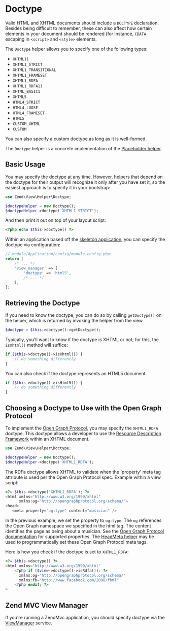 # Doctype

Valid HTML and XHTML documents should include a `DOCTYPE` declaration. Besides being difficult
to remember, these can also affect how certain elements in your document should be rendered (for
instance, `CDATA` escaping in `<script>` and `<style>` elements.

The `Doctype` helper allows you to specify one of the following types:

- `XHTML11`
- `XHTML1_STRICT`
- `XHTML1_TRANSITIONAL`
- `XHTML1_FRAMESET`
- `XHTML1_RDFA`
- `XHTML1_RDFA11`
- `XHTML_BASIC1`
- `XHTML5`
- `HTML4_STRICT`
- `HTML4_LOOSE`
- `HTML4_FRAMESET`
- `HTML5`
- `CUSTOM_XHTML`
- `CUSTOM`

You can also specify a custom doctype as long as it is well-formed.

The `Doctype` helper is a concrete implementation of the
[Placeholder helper](placeholder.md).

## Basic Usage

You may specify the doctype at any time. However, helpers that depend on the
doctype for their output will recognize it only after you have set it, so the
easiest approach is to specify it in your bootstrap:

```php
use Zend\View\Helper\Doctype;

$doctypeHelper = new Doctype();
$doctypeHelper->doctype('XHTML1_STRICT');
```

And then print it out on top of your layout script:

```php
<?php echo $this->doctype() ?>
```

Within an application based off the [skeleton application](https://github.com/zendframework/ZendSkeletonApplication),
you can specify the doctype via configuration:

```php
// module/Application/config/module.config.php:
return [
    /* ... */
    'view_manager' => [
        'doctype' => 'html5',
        /* ... */
    ],
];
```

## Retrieving the Doctype

If you need to know the doctype, you can do so by calling `getDoctype()` on the
helper, which is returned by invoking the helper from the view.

```php
$doctype = $this->doctype()->getDoctype();
```

Typically, you'll want to know if the doctype is XHTML or not; for this, the
`isXhtml()` method will suffice:

```php
if ($this->doctype()->isXhtml()) {
    // do something differently
}
```

You can also check if the doctype represents an HTML5 document.

```php
if ($this->doctype()->isHtml5()) {
    // do something differently
}
```

## Choosing a Doctype to Use with the Open Graph Protocol

To implement the [Open Graph Protocol](http://opengraphprotocol.org/), you may
specify the `XHTML1_RDFA` doctype. This doctype allows a developer to use the
[Resource Description Framework](http://www.w3.org/TR/xhtml-rdfa-primer/) within
an XHTML document.

```php
use Zend\View\Helper\Doctype;

$doctypeHelper = new Doctype();
$doctypeHelper->doctype('XHTML1_RDFA');
```

The RDFa doctype allows XHTML to validate when the 'property' meta tag attribute
is used per the Open Graph Protocol spec. Example within a view script:

```php
<?= $this->doctype('XHTML1_RDFA'); ?>
<html xmlns="http://www.w3.org/1999/xhtml"
      xmlns:og="http://opengraphprotocol.org/schema/">
<head>
   <meta property="og:type" content="musician" />
```

In the previous example, we set the property to `og:type`. The `og` references
the Open Graph namespace we specified in the html tag. The content identifies
the page as being about a musician. See the [Open Graph Protocol
documentation](http://opengraphprotocol.org/) for supported properties. The
[HeadMeta helper](head-meta.md) may be used to programmatically set these Open
Graph Protocol meta tags.

Here is how you check if the doctype is set to `XHTML1_RDFA`:

```php
<?= $this->doctype() ?>
<html xmlns="http://www.w3.org/1999/xhtml"
    <?php if ($view->doctype()->isRdfa()): ?>
      xmlns:og="http://opengraphprotocol.org/schema/"
      xmlns:fb="http://www.facebook.com/2008/fbml"
    <?php endif; ?>
>
```

## Zend MVC View Manager

If you're running a ZendMvc application, you should specify doctype via the
[ViewManager](https://zendframework.github.io/zend-mvc/services/#viewmanager) service.

